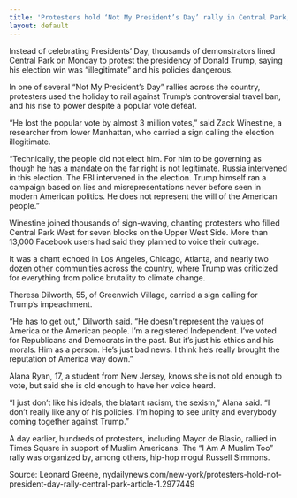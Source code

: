 ```yaml
---
title: 'Protesters hold ‘Not My President’s Day’ rally in Central Park, call election ‘illegitimate’'
layout: default
---
```


Instead of celebrating Presidents’ Day, thousands of demonstrators lined Central Park on Monday to protest the presidency of Donald Trump, saying his election win was “illegitimate” and his policies dangerous.

In one of several “Not My President’s Day” rallies across the country, protesters used the holiday to rail against Trump’s controversial travel ban, and his rise to power despite a popular vote defeat.

“He lost the popular vote by almost 3 million votes,” said Zack Winestine, a researcher from lower Manhattan, who carried a sign calling the election illegitimate.

“Technically, the people did not elect him. For him to be governing as though he has a mandate on the far right is not legitimate. Russia intervened in this election. The FBI intervened in the election. Trump himself ran a campaign based on lies and misrepresentations never before seen in modern American politics. He does not represent the will of the American people.”

Winestine joined thousands of sign-waving, chanting protesters who filled Central Park West for seven blocks on the Upper West Side. More than 13,000 Facebook users had said they planned to voice their outrage.

It was a chant echoed in Los Angeles, Chicago, Atlanta, and nearly two dozen other communities across the country, where Trump was criticized for everything from police brutality to climate change.

Theresa Dilworth, 55, of Greenwich Village, carried a sign calling for Trump’s impeachment.

“He has to get out,” Dilworth said. “He doesn’t represent the values of America or the American people. I’m a registered Independent. I’ve voted for Republicans and Democrats in the past. But it’s just his ethics and his morals. Him as a person. He’s just bad news. I think he’s really brought the reputation of America way down.”

Alana Ryan, 17, a student from New Jersey, knows she is not old enough to vote, but said she is old enough to have her voice heard.

“I just don’t like his ideals, the blatant racism, the sexism,” Alana said. “I don’t really like any of his policies. I’m hoping to see unity and everybody coming together against Trump.”

A day earlier, hundreds of protesters, including Mayor de Blasio, rallied in Times Square in support of Muslim Americans. The “I Am A Muslim Too” rally was organized by, among others, hip-hop mogul Russell Simmons.

Source: Leonard Greene, nydailynews.com/new-york/protesters-hold-not-president-day-rally-central-park-article-1.2977449